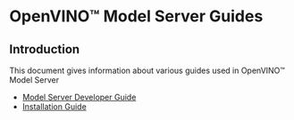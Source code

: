 # OpenVINO&trade; Model Server Guides

## Introduction
This document gives information about various guides used in OpenVINO&trade; Model Server

- [Model Server Developer Guide](./DeveloperGuide.md)
- [Installation Guide](./InstallationGuides.md)
